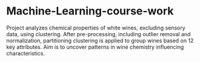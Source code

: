 # Machine-Learning-course-work
Project analyzes chemical properties of white wines, excluding sensory data, using clustering. After pre-processing, including outlier removal and normalization, partitioning clustering is applied to group wines based on 12 key attributes. Aim is to uncover patterns in wine chemistry influencing characteristics.
